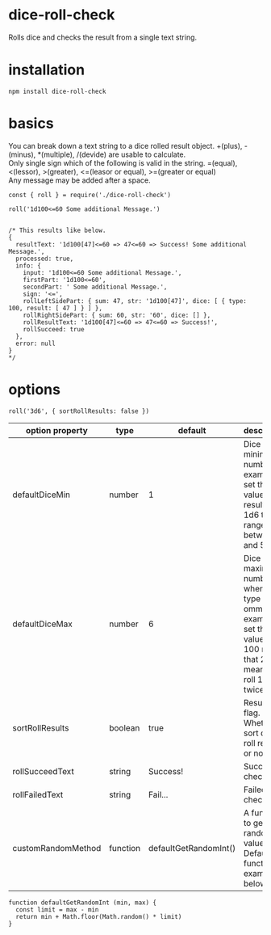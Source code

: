 # dice-roll-check
Rolls dice and checks the result from a single text string.

# installation
`npm install dice-roll-check`

# basics
You can break down a text string to a dice rolled result object. +(plus), -(minus), *(multiple), /(devide) are usable to calculate.  
Only single sign which of the following is valid in the string. =(equal), <(lessor), >(greater), <=(leasor or equal), >=(greater or equal)  
Any message may be added after a space.  
```javascript:rolling 1d100 dice and checks if the result is lessor than 60
const { roll } = require('./dice-roll-check')

roll('1d100<=60 Some additional Message.')


/* This results like below.
{
  resultText: '1d100[47]<=60 => 47<=60 => Success! Some additional Message.',
  processed: true,
  info: {
    input: '1d100<=60 Some additional Message.',
    firstPart: '1d100<=60',
    secondPart: ' Some additional Message.',
    sign: '<=',
    rollLeftSidePart: { sum: 47, str: '1d100[47]', dice: [ { type: 100, result: [ 47 ] } ] },
    rollRightSidePart: { sum: 60, str: '60', dice: [] },
    rollResultText: '1d100[47]<=60 => 47<=60 => Success!',
    rollSucceed: true
  },
  error: null
} 
*/
```

# options
```javascript:option example
roll('3d6', { sortRollResults: false })
```

| option property | type | default | description |
----|----|----|---- 
| defaultDiceMin | number | 1 | Dice minimum number.  example: set this value to 0 results that 1d6 takes range between 0 and 5. |
| defaultDiceMax | number | 6 | Dice maximum number when dice type is ommited.  example: set this value to 100 results that 2d means to roll 1d100 twice. |
| sortRollResults | boolean | true | Result sort flag. Whether to sort dice roll results or not. |
| rollSucceedText | string | Success! | Succeed to check text. |
| rollFailedText | string | Fail... | Failed to check text. |
| customRandomMethod | function | defaultGetRandomInt() | A function to get the random value. Default function example is below. |
```javascript:default getting random value function
function defaultGetRandomInt (min, max) {
  const limit = max - min
  return min + Math.floor(Math.random() * limit)
}
```
